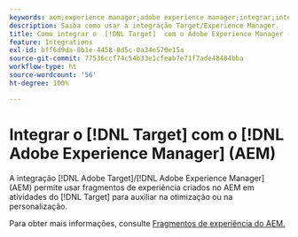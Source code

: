```yaml
---
keywords: aem;experience manager;adobe experience manager;integrar;integração;fragmentos de experiência
description: Saiba como usar a integração Target/Experience Manager.
title: Como integrar o  [!DNL Target]  com o Adobe Experience Manager (AEM)?
feature: Integrations
exl-id: bff6d9da-8b1e-4458-8d5c-0a34e570e15a
source-git-commit: 77536ccf74c54b33e1cfeab7e71f7ade48484bba
workflow-type: ht
source-wordcount: '56'
ht-degree: 100%

---
```


# Integrar o [!DNL Target] com o [!DNL Adobe Experience Manager] (AEM)

A integração [!DNL Adobe Target]/[!DNL Adobe Experience Manager] (AEM) permite usar fragmentos de experiência criados no AEM em atividades do [!DNL Target] para auxiliar na otimização ou na personalização.

Para obter mais informações, consulte [Fragmentos de experiência do AEM.](/help/main/c-experiences/c-manage-content/aem-experience-fragments.md)
